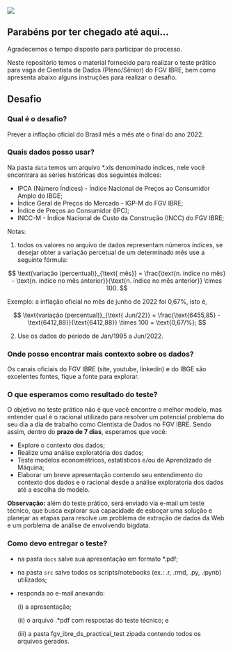 ![](https://portalibre.fgv.br/sites/default/themes/custom/portalibre/logo.png)

## Parabéns por ter chegado até aqui...

Agradecemos o tempo disposto para participar do processo.

Neste repositório temos o material fornecido para realizar o teste prático para vaga de Cientista de Dados (Pleno/Sênior) do FGV IBRE, bem como apresenta abaixo alguns instruções para realizar o desafio.

## Desafio

### Qual é o desafio?

Prever a inflação oficial do Brasil mês a mês até o final do ano 2022.

### Quais dados posso usar?

Na pasta `data` temos um arquivo *.xls denominado indices, nele você encontrara as séries históricas dos seguintes índices:

+ IPCA (Número Índices) - Índice Nacional de Preços ao Consumidor Amplo do IBGE;
+ Índice Geral de Preços do Mercado - IGP-M do FGV IBRE;
+ Índice de Preços ao Consumidor (IPC);
+ INCC-M - Índice Nacional de Custo da Construção (INCC) do FGV IBRE;

Notas: 

1. todos os valores no arquivo de dados representam números índices, se desejar obter a variação percetual de um determinado mês use a seguinte fórmula:

$$
\text{variação (percentual)}_{\text{ mês}} = \frac{\text{n. índice no mês} - \text{n. índice no mês anterior}}{\text{n. índice no mês anterior}} \times 100.
$$

Exemplo: a inflação oficial no mês de junho de 2022 foi 0,67%, isto é, 

$$
\text{variação (percentual)}_{\text{ Jun/22}} = \frac{\text{6455,85} - \text{6412,88}}{\text{6412,88}} \times 100 = \text{0,67/%};
$$


2. Use os dados do período de Jan/1995 a Jun/2022.


### Onde posso encontrar mais contexto sobre os dados?

Os canais oficiais do FGV IBRE (site, youtube, linkedin) e do IBGE são excelentes fontes, fique a fonte para explorar.

### O que esperamos como resultado do teste?

O objetivo no teste prático não é que você encontre o melhor modelo, mas entender qual é o racional utilizado para resolver um potencial problema do seu dia a dia de trabalho como Cientista de Dados no FGV IBRE. Sendo assim, dentro do __prazo de 7 dias__, esperamos que você:

+ Explore o contexto dos dados;
+ Realize uma análise exploratória dos dados; 
+ Teste modelos econométricos, estatísticos e/ou de Aprendizado de Máquina;
+ Elaborar um breve apresentação contendo seu entendimento do contexto dos dados e o racional desde a análise exploratoria dos dados até a escolha do modelo.

__Observação:__ além do teste prático, será enviado via e-mail um teste técnico, que busca explorar sua capacidade de esboçar uma solução e planejar as etapas para resolve um problema de extração de dados da Web e um porblema de análise de envolvendo bigdata. 

### Como devo entregar o teste?

+ na pasta `docs` salve sua apresentação em formato *.pdf;

+ na pasta `src` salve todos os scripts/notebooks (ex.: .r, .rmd, .py, .ipynb) utilizados;
+ responda ao e-mail anexando: 

  (i) a apresentação;

  (ii) o arquivo .*pdf com respostas do teste técnico; e

  (iii) a pasta fgv_ibre_ds_practical_test zipada contendo todos os arquivos gerados.


